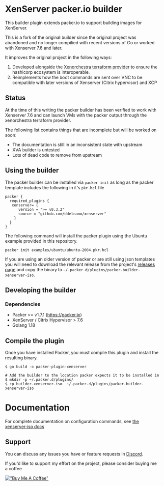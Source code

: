 # XenServer packer.io builder

This builder plugin extends packer.io to support building images for XenServer. 

This is a fork of the original builder since the original project was abandoned and no longer compilied with recent versions of Go or worked with Xenserver 7.6 and later.

It improves the original project in the following ways:
1. Developed alongside the [Xenorchestra terraform provider](https://github.com/ddelnano/terraform-provider-xenorchestra) to ensure the hashicorp ecosystem is interoperable.
2. Reimplements how the boot commands are sent over VNC to be compatible with later versions of Xenserver (Citrix hypervisor) and XCP

## Status

At the time of this writing the packer builder has been verified to work with Xenserver 7.6 and can launch VMs with the packer output through the xenorchestra terraform provider.

The following list contains things that are incomplete but will be worked on soon:
- The documentation is still in an inconsistent state with upstream
- XVA builder is untested
- Lots of dead code to remove from upstream

## Using the builder

The packer builder can be installed via `packer init` as long as the packer template includes the following in it's `pkr.hcl` file
```
packer {
  required_plugins {
   xenserver= {
      version = ">= v0.3.2"
      source = "github.com/ddelnano/xenserver"
    }
  }
}
```

The following command will install the packer plugin using the Ubuntu example provided in this repository.

```
packer init examples/ubuntu/ubuntu-2004.pkr.hcl
```

If you are using an older version of packer or are still using json templates you will need to download the relevant release from the project's [releases page](https://github.com/ddelnano/packer-builder-xenserver/releases) and copy the binary to `~/.packer.d/plugins/packer-builder-xenserver-iso`.

## Developing the builder

### Dependencies
* Packer >= v1.7.1 (https://packer.io)
* XenServer / Citrix Hypervisor > 7.6
* Golang 1.18

## Compile the plugin

Once you have installed Packer, you must compile this plugin and install the
resulting binary.

```shell
$ go build -o packer-plugin-xenserver

# Add the builder to the location packer expects it to be installed in
$ mkdir -p ~/.packer.d/plugins/
$ cp builder-xenserver-iso  ~/.packer.d/plugins/packer-builder-xenserver-iso
```

# Documentation

For complete documentation on configuration commands, see [the
xenserver-iso docs](docs/builders/iso/xenserver-iso.html.markdown)

## Support

You can discuss any issues you have or feature requests in [Discord](https://discord.gg/ZpNq8ez).

If you'd like to support my effort on the project, please consider buying me a coffee

[!["Buy Me A Coffee"](https://www.buymeacoffee.com/assets/img/custom_images/orange_img.png)](https://www.buymeacoffee.com/ddelnano)
